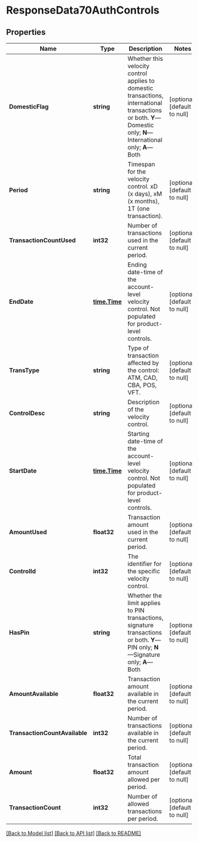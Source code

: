 # ResponseData70AuthControls

## Properties
Name | Type | Description | Notes
------------ | ------------- | ------------- | -------------
**DomesticFlag** | **string** | Whether this velocity control applies to domestic transactions, international transactions or both. **Y**—Domestic only; **N**—International only; **A**—Both | [optional] [default to null]
**Period** | **string** | Timespan for the velocity control. xD (x days), xM (x months), 1T (one transaction). | [optional] [default to null]
**TransactionCountUsed** | **int32** | Number of transactions used in the current period. | [optional] [default to null]
**EndDate** | [**time.Time**](time.Time.md) | Ending date-time of the account-level velocity control. Not populated for product-level controls. | [optional] [default to null]
**TransType** | **string** | Type of transaction affected by the control: ATM, CAD, CBA, POS, VFT. | [optional] [default to null]
**ControlDesc** | **string** | Description of the velocity control. | [optional] [default to null]
**StartDate** | [**time.Time**](time.Time.md) | Starting date-time of the account-level velocity control. Not populated for product-level controls. | [optional] [default to null]
**AmountUsed** | **float32** | Transaction amount used in the current period. | [optional] [default to null]
**ControlId** | **int32** | The identifier for the specific velocity control. | [optional] [default to null]
**HasPin** | **string** | Whether the limit applies to PIN transactions, signature transactions or both. **Y**—PIN only; **N**—Signature only; **A**—Both | [optional] [default to null]
**AmountAvailable** | **float32** | Transaction amount available in the current period. | [optional] [default to null]
**TransactionCountAvailable** | **int32** | Number of transactions available in the current period. | [optional] [default to null]
**Amount** | **float32** | Total transaction amount allowed per period. | [optional] [default to null]
**TransactionCount** | **int32** | Number of allowed transactions per period. | [optional] [default to null]

[[Back to Model list]](../README.md#documentation-for-models) [[Back to API list]](../README.md#documentation-for-api-endpoints) [[Back to README]](../README.md)

